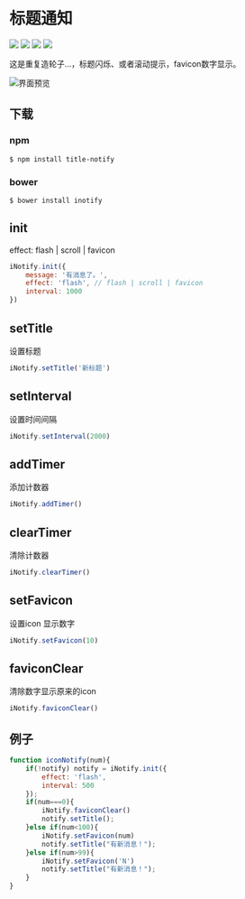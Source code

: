 # 标题通知

[![](https://img.shields.io/github/issues/jaywcjlove/iNotify.svg)](https://github.com/jaywcjlove/iNotify/issues) [![](https://img.shields.io/github/forks/jaywcjlove/iNotify.svg)](https://github.com/jaywcjlove/iNotify/network) [![](https://img.shields.io/github/stars/jaywcjlove/iNotify.svg)](https://github.com/jaywcjlove/iNotify/stargazers) [![](https://img.shields.io/github/release/jaywcjlove/iNotify.svg)](https://github.com/jaywcjlove/iNotify/releases)

这是重复造轮子...，标题闪烁、或者滚动提示，favicon数字显示。

![界面预览](https://github.com/jaywcjlove/iNotify/blob/master/iNotify.png?raw=true)


## 下载

### npm

```
$ npm install title-notify
```


### bower

```
$ bower install inotify
```

## init

effect: flash | scroll | favicon  

```js 
iNotify.init({
    message: '有消息了。',
    effect: 'flash', // flash | scroll | favicon
    interval: 1000
})
```

## setTitle
设置标题  

```js
iNotify.setTitle('新标题')
```

## setInterval
设置时间间隔  

```js
iNotify.setInterval(2000)
```
## addTimer
添加计数器

```js
iNotify.addTimer()
```
## clearTimer
清除计数器  

```js
iNotify.clearTimer()
```

## setFavicon
设置icon 显示数字

```js
iNotify.setFavicon(10)
```
## faviconClear
清除数字显示原来的icon

```js
iNotify.faviconClear()
```


## 例子

```js
function iconNotify(num){
    if(!notify) notify = iNotify.init({
        effect: 'flash',
        interval: 500
    });
    if(num===0){
        iNotify.faviconClear()
        notify.setTitle();
    }else if(num<100){
        iNotify.setFavicon(num)
        notify.setTitle("有新消息！");
    }else if(num>99){
        iNotify.setFavicon('N')
        notify.setTitle("有新消息！");
    }
}
```
